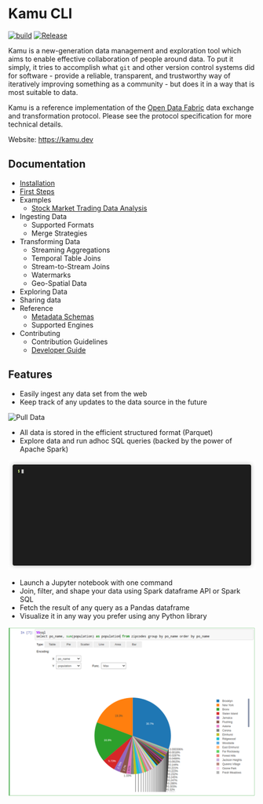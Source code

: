 # Kamu CLI

[![build](https://github.com/kamu-data/kamu-cli/workflows/build/badge.svg)](https://github.com/kamu-data/kamu-cli/actions)
[![Release](https://github.com/kamu-data/kamu-cli/workflows/release/badge.svg)](https://github.com/kamu-data/kamu-cli/actions)

Kamu is a new-generation data management and exploration tool which aims to enable effective collaboration of people around data. To put it simply, it tries to accomplish what `git` and other version control systems did for software - provide a reliable, transparent, and trustworthy way of iteratively improving something as a community - but does it in a way that is most suitable to data.

Kamu is a reference implementation of the [Open Data Fabric](https://github.com/kamu-data/open-data-fabric) data exchange and transformation protocol. Please see the protocol specification for more technical details.

Website: https://kamu.dev

## Documentation
- [Installation](docs/install.md)
- [First Steps](docs/first_steps.md)
- Examples
  - [Stock Market Trading Data Analysis](docs/examples/trading.md)
- Ingesting Data
  - Supported Formats
  - Merge Strategies
- Transforming Data
  - Streaming Aggregations
  - Temporal Table Joins
  - Stream-to-Stream Joins
  - Watermarks
  - Geo-Spatial Data
- Exploring Data
- Sharing data
- Reference
  - [Metadata Schemas](https://github.com/kamu-data/open-data-fabric/blob/master/open-data-fabric.md#datasetsnapshot-schema)
  - Supported Engines
- Contributing
  - Contribution Guidelines
  - [Developer Guide](docs/developer_guide.md)

## Features

- Easily ingest any data set from the web
- Keep track of any updates to the data source in the future

![Pull Data](docs/readme_files/pull-multi.gif)

- All data is stored in the efficient structured format (Parquet)
- Explore data and run adhoc SQL queries (backed by the power of Apache Spark)

![SQL Shell](docs/first_steps_files/sql.gif)

- Launch a Jupyter notebook with one command
- Join, filter, and shape your data using Spark dataframe API or Spark SQL
- Fetch the result of any query as a Pandas dataframe
- Visualize it in any way you prefer using any Python library

![Jupyter](docs/first_steps_files/notebook-003.png)
